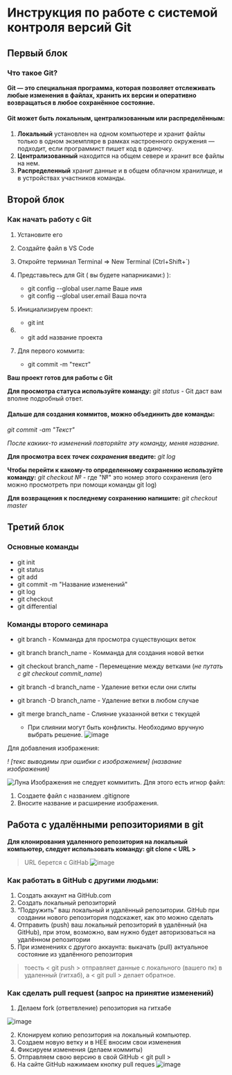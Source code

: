 # Инструкция по работе с системой контроля версий Git

## Первый блок
### Что такое Git?
**Git — это специальная программа, которая позволяет отслеживать любые изменения в файлах, хранить их версии и оперативно возвращаться в любое сохранённое состояние.**

#### Git может быть локальным, централизованным или распределённым:
1. **Локальный** установлен на одном компьютере и хранит файлы только в одном экземпляре в рамках настроенного окружения — подходит, если программист пишет код в одиночку.
2. **Централизованный** находится на общем севере и хранит все файлы на нем.
3. **Распределенный** хранит данные и в общем облачном хранилище, и в устройствах участников команды.

## Второй блок
### Как начать работу с Git
1. Установите его
2. Создайте файл в VS Code
3. Откройте терминал Terminal => New Terminal (Ctrl+Shift+`)
4. Представьтесь для Git ( вы будете напарниками:) ):
    * git config --global user.name Ваше имя         
    * git config --global user.email Ваша почта
5. Инициализируем проект:
    * git int 
6. 
    * git add название проекта

7.  Для первого коммита:
    * git commit -m "текст"

**Ваш проект готов для работы с Git**

**Для просмотра статуса используйте команду:** *git status* - Git даст вам вполне подробный ответ.

#### Дальше для создания коммитов, можно объединить две команды:
*git commit -am "Текст"*

*После какиих-то изменений повторяйте эту команду, меняя название.*

**Для просмотра всех *точек сохранения* введите:** *git log*

**Чтобы перейти к какому-то определенному сохранению используйте команду:** *git checkout №* - где "№" это номер этого сохранения (его можно просмотреть при помощи команды git log)

**Для возвращения к последнему сохранению напишите:** *git checkout master*

## Третий блок

### Основные команды

* git init
* git status
* git add
* git commit -m "Название изменений"
* git log
* git checkout
* git differential

### Команды второго семинара

* git branch - Комманда для просмотра существующих веток
* git branch branch_name - Комманда для создания новой ветки
* git checkout branch_name - Перемещение между ветками (*не путать с git checkout commit_name*)
* git branch -d branch_name - Удаление ветки если они слиты
* git branch -D branch_name - Удаление ветки в любом случае
* git merge branch_name - Слияние указанной ветки с текущей
    
    * При слиянии могут быть конфликты. Необходимо вручную выбрать решение.
    ![image](1.jpg)

Для добавления изображения:

*! [текс выводимы при ошибки с изображением] (название изображения)*

![Луна](moon.jpg)
Изображения не следует коммитить. Для этого есть игнор файл:
1. Создаете файл с названием .gitignore
2. Вносите название и расширение изображения.

## Работа с удалёнными репозиториями в git

__Для клонирования удаленного репозитория на локальный компьютер, следует использовать команду: git clone < URL >__ 

 > URL берется с GitHab
 ![image](2.PNG)

 ### Как работать в GitHub с другими людьми:
1. Создать аккаунт на GitHub.com
2. Создать локальный репозиторий
3. “Подружить” ваш локальный и удалённый репозитории.
GitHub при создании нового репозитория подскажет, как это можно сделать
4. Отправить (push) ваш локальный репозиторий в удалённый (на GitHub), при этом, возможно, вам нужно будет авторизоваться на удалённом репозитории
5. При изменениях с другого аккаунта: выкачать (pull) актуальное состояние из удалённого репозитория 
> тоесть < git push > отправляет данные с локального (вашего пк) в удаленный (гитхаб), а < git pull > делает обратное.

### Как сделать pull request (запрос на принятие изменений)
1. Делаем fork (ответвление) репозитория на гитхабе

![image](3.PNG)

2. Клонируем копию репозитория на локальный компьютер.
3. Создаем новую ветку и в НЕЕ вносим свои изменения
4. Фиксируем изменения (делаем коммиты)
5. Отправляем свою версию в свой GitHub < git pull >
6. На сайте GitHub нажимаем кнопку pull reques
![image](4.PNG)
